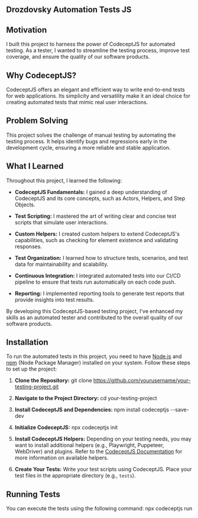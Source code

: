 ## Drozdovsky Automation Tests JS

## Motivation
I built this project to harness the power of CodeceptJS for automated testing. As a tester, I wanted to streamline the testing process, improve test coverage, and ensure the quality of our software products.

## Why CodeceptJS?
CodeceptJS offers an elegant and efficient way to write end-to-end tests for web applications. Its simplicity and versatility make it an ideal choice for creating automated tests that mimic real user interactions.

## Problem Solving
This project solves the challenge of manual testing by automating the testing process. It helps identify bugs and regressions early in the development cycle, ensuring a more reliable and stable application.

## What I Learned
Throughout this project, I learned the following:

- **CodeceptJS Fundamentals:** I gained a deep understanding of CodeceptJS and its core concepts, such as Actors, Helpers, and Step Objects.

- **Test Scripting:** I mastered the art of writing clear and concise test scripts that simulate user interactions.

- **Custom Helpers:** I created custom helpers to extend CodeceptJS's capabilities, such as checking for element existence and validating responses.

- **Test Organization:** I learned how to structure tests, scenarios, and test data for maintainability and scalability.

- **Continuous Integration:** I integrated automated tests into our CI/CD pipeline to ensure that tests run automatically on each code push.

- **Reporting:** I implemented reporting tools to generate test reports that provide insights into test results.

By developing this CodeceptJS-based testing project, I've enhanced my skills as an automated tester and contributed to the overall quality of our software products.

## Installation

To run the automated tests in this project, you need to have [Node.js](https://nodejs.org/) and [npm](https://www.npmjs.com/) (Node Package Manager) installed on your system. Follow these steps to set up the project:

1. **Clone the Repository:** 
git clone https://github.com/yourusername/your-testing-project.git

2. **Navigate to the Project Directory:**
cd your-testing-project

3. **Install CodeceptJS and Dependencies:**
npm install codeceptjs --save-dev

4. **Initialize CodeceptJS:**
npx codeceptjs init

5. **Install CodeceptJS Helpers:**
Depending on your testing needs, you may want to install additional helpers (e.g., Playwright, Puppeteer, WebDriver) and plugins. Refer to the [CodeceptJS Documentation](https://codecept.io/helpers/) for more information on available helpers.

6. **Create Your Tests:**
Write your test scripts using CodeceptJS. Place your test files in the appropriate directory (e.g., `tests`).

## Running Tests

You can execute the tests using the following command:
npx codeceptjs run
